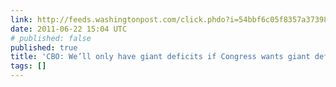 ```yaml
---
link: http://feeds.washingtonpost.com/click.phdo?i=54bbf6c05f8357a37398be755e86ce2b
date: 2011-06-22 15:04 UTC
# published: false
published: true
title: 'CBO: We’ll only have giant deficits if Congress wants giant deficits'
tags: []
---
```



